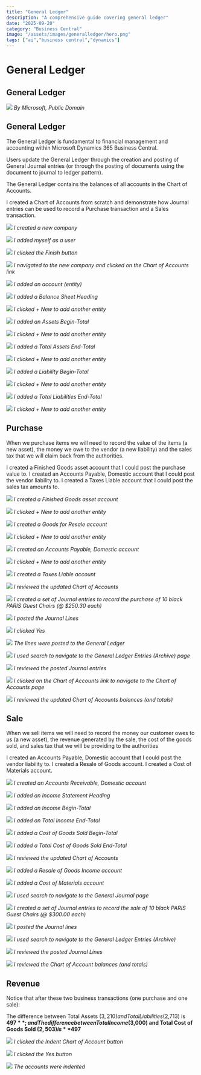 ```yaml
---
title: "General Ledger"
description: "A comprehensive guide covering general ledger"
date: "2025-09-20"
category: "Business Central"
image: "/assets/images/generalledger/hero.png"
tags: ["ai","business central","dynamics"]
---
```


# General Ledger

## General Ledger

![](/assets/images/generalledger/dynamics365-color.svg)
*By Microsoft, Public Domain*


## General Ledger

The General Ledger is fundamental to financial management and accounting within Microsoft Dynamics 365 Business Central.

Users update the General Ledger through the creation and posting of General Journal entries (or through the posting of documents using the document to journal to ledger pattern).

The General Ledger contains the balances of all accounts in the Chart of Accounts.

I created a Chart of Accounts from scratch and demonstrate how Journal entries can be used to record a Purchase transaction and a Sales transaction.

![](/assets/images/generalledger/screen-shot-2023-12-11-at-9.07.53-am-1279x735.png)
*I created a new company*

![](/assets/images/generalledger/screen-shot-2023-12-11-at-9.08.10-am-1281x735.png)
*I added myself as a user*

![](/assets/images/generalledger/screen-shot-2023-12-11-at-9.08.18-am-1279x733.png)
*I clicked the Finish button*

![](/assets/images/generalledger/screen-shot-2023-12-11-at-9.28.24-am-1280x734.png)
*I navigated to the new company and clicked on the Chart of Accounts link*

![](/assets/images/generalledger/screen-shot-2023-12-11-at-9.51.18-am-1283x297.png)
*I added an account (entity)*

![](/assets/images/generalledger/screen-shot-2023-12-11-at-9.53.05-am-1277x735.png)
*I added a Balance Sheet Heading*

![](/assets/images/generalledger/screen-shot-2023-12-11-at-9.53.23-am-1281x383.png)
*I clicked + New to add another entity*

![](/assets/images/generalledger/screen-shot-2023-12-11-at-9.55.06-am-1279x733.png)
*I added an Assets Begin-Total*

![](/assets/images/generalledger/screen-shot-2023-12-11-at-9.55.40-am-1281x364.png)
*I clicked + New to add another entity*

![](/assets/images/generalledger/screen-shot-2023-12-11-at-10.01.34-am-1284x735.png)
*I added a Total Assets End-Total*

![](/assets/images/generalledger/screen-shot-2023-12-11-at-10.01.56-am-1281x392.png)
*I clicked + New to add another entity*

![](/assets/images/generalledger/screen-shot-2023-12-11-at-10.03.58-am-1281x736.png)
*I added a Liability Begin-Total*

![](/assets/images/generalledger/screen-shot-2023-12-11-at-10.04.12-am-1281x363.png)
*I clicked + New to add another entity*

![](/assets/images/generalledger/screen-shot-2023-12-11-at-10.05.55-am-1280x733.png)
*I added a Total Liabilities End-Total*

![](/assets/images/generalledger/screen-shot-2023-12-11-at-10.06.16-am-1283x435.png)
*I clicked + New to add another entity*


## Purchase

When we purchase items we will need to record the value of the items (a new asset), the money we owe to the vendor (a new liability) and the sales tax that we will claim back from the authorities.

I created a Finished Goods asset account that I could post the purchase value to.
I created an Accounts Payable, Domestic account that I could post the vendor liability to.
I created a Taxes Liable account that I could post the sales tax amounts to.

![](/assets/images/generalledger/screen-shot-2023-12-11-at-10.10.32-am-1281x736.png)
*I created a Finished Goods asset account*

![](/assets/images/generalledger/screen-shot-2023-12-11-at-10.11.48-am-1282x456.png)
*I clicked + New to add another entity*

![](/assets/images/generalledger/screen-shot-2023-12-11-at-10.13.55-am-1280x736.png)
*I created a Goods for Resale account*

![](/assets/images/generalledger/screen-shot-2023-12-11-at-10.14.12-am-1282x480.png)
*I clicked + New to add another entity*

![](/assets/images/generalledger/screen-shot-2023-12-11-at-10.15.45-am-1279x734.png)
*I created an Accounts Payable, Domestic account*

![](/assets/images/generalledger/screen-shot-2023-12-11-at-10.16.08-am-1281x513.png)
*I clicked + New to add another entity*

![](/assets/images/generalledger/screen-shot-2023-12-11-at-10.18.31-am-1279x733.png)
*I created a Taxes Liable account*

![](/assets/images/generalledger/screen-shot-2023-12-11-at-10.19.06-am-1281x544.png)
*I reviewed the updated Chart of Accounts*

![](/assets/images/generalledger/screen-shot-2023-12-11-at-10.32.52-am-1282x735.png)
*I created a set of Journal entries to record the purchase of 10 black PARIS Guest Chairs (@ $250.30 each)*

![](/assets/images/generalledger/screen-shot-2023-12-11-at-10.35.40-am-1281x455.png)
*I posted the Journal Lines*

![](/assets/images/generalledger/screen-shot-2023-12-11-at-10.36.35-am-1282x733.png)
*I clicked Yes*

![](/assets/images/generalledger/screen-shot-2023-12-11-at-10.37.00-am-1279x732.png)
*The lines were posted to the General Ledger*

![](/assets/images/generalledger/screen-shot-2023-12-11-at-10.39.27-am-1283x510.png)
*I used search to navigate to the General Ledger Entries (Archive) page*

![](/assets/images/generalledger/screen-shot-2023-12-11-at-10.38.36-am-1280x733.png)
*I reviewed the posted Journal entries*

![](/assets/images/generalledger/screen-shot-2023-12-11-at-10.39.53-am-1281x371.png)
*I clicked on the Chart of Accounts link to navigate to the Chart of Accounts page*

![](/assets/images/generalledger/screen-shot-2023-12-11-at-10.40.35-am-1280x735.png)
*I reviewed the updated Chart of Accounts balances (and totals)*


## Sale

When we sell items we will need to record the money our customer owes to us (a new asset), the revenue generated by the sale, the cost of the goods sold, and sales tax that we will be providing to the authorities

I created an Accounts Payable, Domestic account that I could post the vendor liability to.
I created a Resale of Goods account.
I created a Cost of Materials account.

![](/assets/images/generalledger/screen-shot-2023-12-11-at-11.11.20-am-1278x736.png)
*I created an Accounts Receivable, Domestic account*

![](/assets/images/generalledger/screen-shot-2023-12-11-at-11.13.58-am-1282x735.png)
*I added an Income Statement Heading*

![](/assets/images/generalledger/screen-shot-2023-12-11-at-11.24.41-am-1281x735.png)
*I added an Income Begin-Total*

![](/assets/images/generalledger/screen-shot-2023-12-11-at-11.26.02-am-1281x737.png)
*I added an Total Income End-Total*

![](/assets/images/generalledger/screen-shot-2023-12-11-at-11.27.49-am-1278x735.png)
*I added a Cost of Goods Sold Begin-Total*

![](/assets/images/generalledger/screen-shot-2023-12-11-at-11.29.20-am-1279x738.png)
*I added a Total Cost of Goods Sold End-Total*

![](/assets/images/generalledger/screen-shot-2023-12-11-at-11.30.52-am-1279x767.png)
*I reviewed the updated Chart of Accounts*

![](/assets/images/generalledger/screen-shot-2023-12-11-at-11.31.59-am-1280x768.png)
*I added a Resale of Goods Income account*

![](/assets/images/generalledger/screen-shot-2023-12-11-at-11.33.06-am-1279x767.png)
*I added a Cost of Materials account*

![](/assets/images/generalledger/screen-shot-2023-12-11-at-11.34.42-am-1281x320.png)
*I used search to navigate to the General Journal page*

![](/assets/images/generalledger/screen-shot-2023-12-11-at-11.52.35-am-1277x755.png)
*I created a set of Journal entries to record the sale of 10 black PARIS Guest Chairs (@ $300.00 each)*

![](/assets/images/generalledger/screen-shot-2023-12-11-at-11.53.10-am-1281x756.png)
*I posted the Journal lines*

![](/assets/images/generalledger/screen-shot-2023-12-11-at-11.54.45-am-1280x693.png)
*I used search to navigate to the General Ledger Entries (Archive)*

![](/assets/images/generalledger/screen-shot-2023-12-11-at-11.55.26-am-1279x773.png)
*I reviewed the posted Journal Lines*

![](/assets/images/generalledger/screen-shot-2023-12-11-at-11.56.40-am-1281x897.png)
*I reviewed the Chart of Account balances (and totals)*


## Revenue

Notice that after these two business transactions (one purchase and one sale):

The difference between Total Assets ($3,210) and Total Liabilities ($2,713) is **$497**; and
The difference between Total Income ($3,000) and Total Cost of Goods Sold ($2,503) is **$497**

![](/assets/images/generalledger/screen-shot-2023-12-11-at-12.16.16-pm-1282x897.png)
*I clicked the Indent Chart of Account button*

![](/assets/images/generalledger/screen-shot-2023-12-11-at-12.16.31-pm-1280x897.png)
*I clicked the Yes button*

![](/assets/images/generalledger/screen-shot-2023-12-11-at-12.17.09-pm-1279x896.png)
*The accounts were indented*